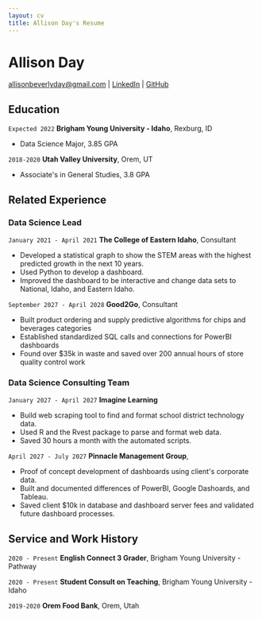 ```yaml
---
layout: cv
title: Allison Day's Resume
---
```

# Allison Day

<div id="webaddress">
<a href="allisonbeverlyday@gmail.com">allisonbeverlyday@gmail.com</a>
| <a href="https://www.linkedin.com/in/allison-b-day/">LinkedIn</a>
| <a href="https://github.com/allithegreat88">GitHub</a>
</div>

<!-- https://www.monique.tech/the-art-of-markdown -->

## Education
`Expected 2022`
__Brigham Young University - Idaho__, Rexburg, ID

- Data Science Major, 3.85 GPA


`2018-2020`
__Utah Valley University__, Orem, UT

- Associate's in General Studies, 3.8 GPA


## Related Experience

### Data Science Lead

`January 2021 - April 2021`
__The College of Eastern Idaho__, Consultant

- Developed a statistical graph to show the STEM areas with the highest predicted growth in the next 10 years.
- Used Python to develop a dashboard.
- Improved the dashboard to be interactive and change data sets to National, Idaho, and Eastern Idaho.

`September 2027 - April 2028`
__Good2Go__, Consultant

- Built product ordering and supply predictive algorithms for chips and beverages categories
- Established standardized SQL calls and connections for PowerBI dashboards
- Found over $35k in waste and saved over 200 annual hours of store quality control work 

### Data Science Consulting Team

`January 2027 - April 2027`
__Imagine Learning__

- Build web scraping tool to find and format school district technology data.
- Used R and the Rvest package to parse and format web data.
- Saved 30 hours a month with the automated scripts.

`April 2027 - July 2027`
__Pinnacle Management Group__, 

- Proof of concept development of dashboards using client's corporate data.
- Built and documented differences of PowerBI, Google Dashoards, and Tableau.
- Saved client $10k in database and dashboard server fees and validated future dashboard processes.


## Service and Work History

`2020 - Present`
__English Connect 3 Grader__, Brigham Young University - Pathway


`2020 - Present`
__Student Consult on Teaching__, Brigham Young University - Idaho

`2019-2020`
__Orem Food Bank__, Orem, Utah

<!-- ### Footer

Last updated: March 2021 -->


